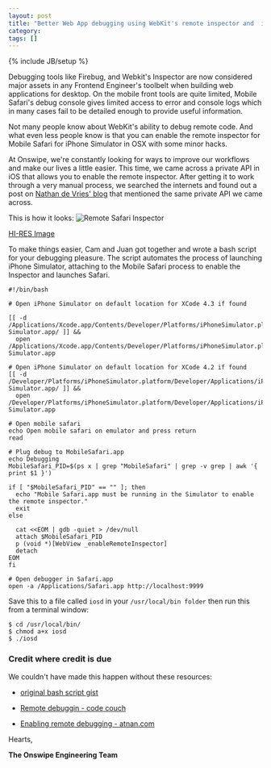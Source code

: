 ```yaml
---
layout: post
title: "Better Web App debugging using WebKit's remote inspector and  iPhone Simulator"
category: 
tags: []
---
```

{% include JB/setup %}

Debugging tools like Firebug, and Webkit's Inspector are now considered major assets in any Frontend Engineer's toolbelt when building web applications for desktop. On the mobile front tools are quite limited, Mobile Safari's debug console gives limited access to error and console logs which in many cases fail to be detailed enough to provide useful information.

Not many people know about WebKit's ability to debug remote code. And what even less people know is that you can enable the remote inspector for Mobile Safari for iPhone Simulator in OSX with some minor hacks.

At Onswipe, we're constantly looking for ways to improve our workflows and make our lives a little easier. This time, we came across a private API in iOS that allows you to enable the remote inspector. After getting it to work through a very manual process, we searched the internets and found out a post on [Nathan de Vries' blog](http://atnan.com/blog/2011/11/17/enabling-remote-debugging-via-private-apis-in-mobile-safari/) that mentioned the same private API we came across. 

This is how it looks:
![Remote Safari Inspector](http://dl.dropbox.com/u/4886457/Screenshots/iosd_s.png)

[HI-RES Image](http://dl.dropbox.com/u/4886457/Screenshots/iosd.png)


To make things easier, Cam and Juan got together and wrote a bash script for your debugging pleasure. The script automates the process of launching iPhone Simulator, attaching to the Mobile Safari process to enable the Inspector and launches Safari. 

    #!/bin/bash

    # Open iPhone Simulator on default location for XCode 4.3 if found

    [[ -d /Applications/Xcode.app/Contents/Developer/Platforms/iPhoneSimulator.platform/Developer/Applications/iPhone\ Simulator.app/ ]] &&
      open /Applications/Xcode.app/Contents/Developer/Platforms/iPhoneSimulator.platform/Developer/Applications/iPhone\ Simulator.app

    # Open iPhone Simulator on default location for XCode 4.2 if found
    [[ -d /Developer/Platforms/iPhoneSimulator.platform/Developer/Applications/iPhone\ Simulator.app/ ]] &&
      open /Developer/Platforms/iPhoneSimulator.platform/Developer/Applications/iPhone\ Simulator.app

    # Open mobile safari
    echo Open mobile safari on emulator and press return
    read

    # Plug debug to MobileSafari.app
    echo Debugging
    MobileSafari_PID=$(ps x | grep "MobileSafari" | grep -v grep | awk '{ print $1 }')

    if [ "$MobileSafari_PID" == "" ]; then
      echo "Mobile Safari.app must be running in the Simulator to enable the remote inspector."
      exit
    else

      cat <<EOM | gdb -quiet > /dev/null
      attach $MobileSafari_PID
      p (void *)[WebView _enableRemoteInspector]
      detach
    EOM
    fi

    # Open debugger in Safari.app
    open -a /Applications/Safari.app http://localhost:9999

Save this to a file called `iosd` in your `/usr/local/bin folder` then run this from a terminal window:

    $ cd /usr/local/bin/
    $ chmod a+x iosd
    $ ./iosd
        

### Credit where credit is due

We couldn't have made this happen without these resources:

- [original bash script gist](https://gist.github.com/2029432)

- [Remote debuggin - code couch](http://www.codecouch.com/2011/11/remote-debugging-mobile-safari-web-apps-that-have-been-added-to-the-home-screen/)
- [Enabling remote debugging - atnan.com](http://atnan.com/blog/2011/11/17/enabling-remote-debugging-via-private-apis-in-mobile-safari/)


Hearts,

**The Onswipe Engineering Team**
    